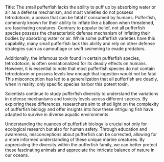 Title: The small pufferfish lacks the ability to puff up by absorbing water or air as a defense mechanism, and most varieties do not possess tetrodotoxin, a poison that can be fatal if consumed by humans.
Pufferfish, commonly known for their ability to inflate like a balloon when threatened, are fascinating creatures. Contrary to popular belief, not all pufferfish species possess the characteristic defense mechanism of inflating their bodies by absorbing water or air. While some pufferfish varieties have this capability, many small pufferfish lack this ability and rely on other defense strategies such as camouflage or swift swimming to evade predators.

Additionally, the infamous toxin found in certain pufferfish species, tetrodotoxin, is often sensationalized for its deadly effects on humans. However, it is essential to note that most pufferfish species do not contain tetrodotoxin or possess levels low enough that ingestion would not be fatal. This misconception has led to a generalization that all pufferfish are deadly, when in reality, only specific species harbor this potent toxin.

Scientists continue to study pufferfish diversity to understand the variations in defense mechanisms and toxicity levels across different species. By exploring these differences, researchers aim to shed light on the complexity of pufferfish biology and offer insights into how these intriguing fish have adapted to survive in diverse aquatic environments.

Understanding the nuances of pufferfish biology is crucial not only for ecological research but also for human safety. Through education and awareness, misconceptions about pufferfish can be corrected, allowing for a more informed understanding of these unique marine creatures. By appreciating the diversity within the pufferfish family, we can better protect these fascinating animals and appreciate the intricate balance of nature in our oceans.